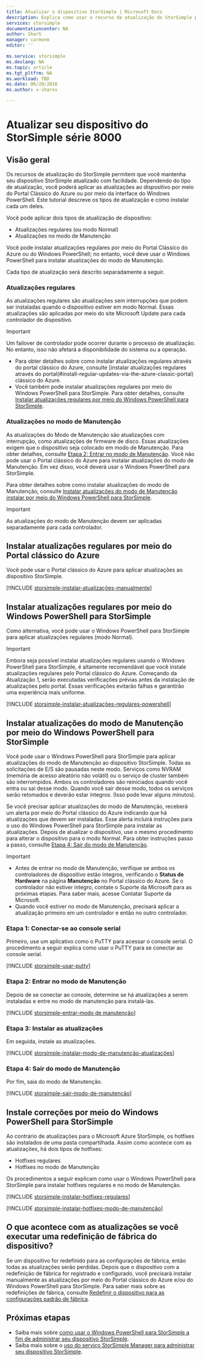 ```yaml
---
title: Atualizar o dispositivo StorSimple | Microsoft Docs
description: Explica como usar o recurso de atualização do StorSimple para instalar hotfixes e atualizações regulares e no modo de manutenção.
services: storsimple
documentationcenter: NA
author: SharS
manager: carmonm
editor: ''

ms.service: storsimple
ms.devlang: NA
ms.topic: article
ms.tgt_pltfrm: NA
ms.workload: TBD
ms.date: 06/28/2016
ms.author: v-sharos

---
```

# Atualizar seu dispositivo do StorSimple série 8000
## Visão geral
Os recursos de atualização do StorSimple permitem que você mantenha seu dispositivo StorSimple atualizado com facilidade. Dependendo do tipo de atualização, você poderá aplicar as atualizações ao dispositivo por meio do Portal Clássico do Azure ou por meio da interface do Windows PowerShell. Este tutorial descreve os tipos de atualização e como instalar cada um deles.

Você pode aplicar dois tipos de atualização de dispositivo:

* Atualizações regulares (ou modo Normal)
* Atualizações no modo de Manutenção

Você pode instalar atualizações regulares por meio do Portal Clássico do Azure ou do Windows PowerShell; no entanto, você deve usar o Windows PowerShell para instalar atualizações do modo de Manutenção.

Cada tipo de atualização será descrito separadamente a seguir.

### Atualizações regulares
As atualizações regulares são atualizações sem interrupções que podem ser instaladas quando o dispositivo estiver em modo Normal. Essas atualizações são aplicadas por meio do site Microsoft Update para cada controlador de dispositivo.

> [!IMPORTANT]
> Um failover de controlador pode ocorrer durante o processo de atualização. No entanto, isso não afetará a disponibilidade do sistema ou a operação.
> 
> 

* Para obter detalhes sobre como instalar atualizações regulares através do portal clássico do Azure, consulte [instalar atualizações regulares através do portal(#install-regular-updates-via-the-azure-classic-portal) clássico do Azure.
* Você também pode instalar atualizações regulares por meio do Windows PowerShell para StorSimple. Para obter detalhes, consulte [Instalar atualizações regulares por meio do Windows PowerShell para StorSimple](#install-regular-updates-via-windows-powershell-for-storsimple).

### Atualizações no modo de Manutenção
As atualizações do Modo de Manutenção são atualizações com interrupção, como atualizações de firmware de disco. Essas atualizações exigem que o dispositivo seja colocado em modo de Manutenção. Para obter detalhes, consulte [Etapa 2: Entrar no modo de Manutenção](#step2). Você não pode usar o Portal clássico do Azure para instalar atualizações do modo de Manutenção. Em vez disso, você deverá usar o Windows PowerShell para StorSimple.

Para obter detalhes sobre como instalar atualizações do modo de Manutenção, consulte [Instalar atualizações do modo de Manutenção instalar por meio do Windows PowerShell para StorSimple](#install-maintenance-mode-updates-via-windows-powershell-for-storsimple).

> [!IMPORTANT]
> As atualizações do modo de Manutenção devem ser aplicadas separadamente para cada controlador.
> 
> 

## Instalar atualizações regulares por meio do Portal clássico do Azure
Você pode usar o Portal clássico do Azure para aplicar atualizações ao dispositivo StorSimple.

[!INCLUDE [storsimple-instalar-atualizações-manualmente](../../includes/storsimple-install-updates-manually.md)]

## Instalar atualizações regulares por meio do Windows PowerShell para StorSimple
Como alternativa, você pode usar o Windows PowerShell para StorSimple para aplicar atualizações regulares (modo Normal).

> [!IMPORTANT]
> Embora seja possível instalar atualizações regulares usando o Windows PowerShell para StorSimple, é altamente recomendável que você instale atualizações regulares pelo Portal clássico do Azure. Começando da Atualização 1, serão executadas verificações prévias antes da instalação de atualizações pelo portal. Essas verificações evitarão falhas e garantirão uma experiência mais uniforme.
> 
> 

[!INCLUDE [storsimple-instalar-atualizações-regulares-powershell](../../includes/storsimple-install-regular-updates-powershell.md)]

## Instalar atualizações do modo de Manutenção por meio do Windows PowerShell para StorSimple
Você pode usar o Windows PowerShell para StorSimple para aplicar atualizações do modo de Manutenção ao dispositivo StorSimple. Todas as solicitações de E/S são pausadas neste modo. Serviços como NVRAM (memória de acesso aleatório não volátil) ou o serviço de cluster também são interrompidos. Ambos os controladores são reiniciados quando você entra ou sai desse modo. Quando você sair desse modo, todos os serviços serão retomados e deverão estar íntegros. (Isso pode levar alguns minutos).

Se você precisar aplicar atualizações do modo de Manutenção, receberá um alerta por meio do Portal clássico do Azure indicando que há atualizações que devem ser instaladas. Esse alerta incluirá instruções para o uso do Windows PowerShell para StorSimple para instalar as atualizações. Depois de atualizar o dispositivo, use o mesmo procedimento para alterar o dispositivo para o modo Normal. Para obter instruções passo a passo, consulte [Etapa 4: Sair do modo de Manutenção](#step4).

> [!IMPORTANT]
> * Antes de entrar no modo de Manutenção, verifique se ambos os controladores de dispositivo estão íntegros, verificando o **Status de Hardware** na página **Manutenção** no Portal clássico do Azure. Se o controlador não estiver íntegro, contate o Suporte da Microsoft para as próximas etapas. Para saber mais, acesse Contatar Suporte da Microsoft.
> * Quando você estiver no modo de Manutenção, precisará aplicar a atualização primeiro em um controlador e então no outro controlador.
> 
> 

### Etapa 1: Conectar-se ao console serial <a name="step1">
Primeiro, use um aplicativo como o PuTTY para acessar o console serial. O procedimento a seguir explica como usar o PuTTY para se conectar ao console serial.

[!INCLUDE [storsimple-usar-putty](../../includes/storsimple-use-putty.md)]

### Etapa 2: Entrar no modo de Manutenção <a name="step2">
Depois de se conectar ao console, determine se há atualizações a serem instaladas e entre no modo de manutenção para instalá-las.

[!INCLUDE [storsimple-entrar-modo de manutenção](../../includes/storsimple-enter-maintenance-mode.md)]

### Etapa 3: Instalar as atualizações <a name="step3">
Em seguida, instale as atualizações.

[!INCLUDE [storsimple-instalar-modo-de-manutenção-atualizações](../../includes/storsimple-install-maintenance-mode-updates.md)]

### Etapa 4: Sair do modo de Manutenção <a name="step4">
Por fim, saia do modo de Manutenção.

[!INCLUDE [storsimple-sair-modo-de-manutenção](../../includes/storsimple-exit-maintenance-mode.md)]

## Instale correções por meio do Windows PowerShell para StorSimple
Ao contrário de atualizações para o Microsoft Azure StorSimple, os hotfixes são instalados de uma pasta compartilhada. Assim como acontece com as atualizações, há dois tipos de hotfixes:

* Hotfixes regulares
* Hotfixes no modo de Manutenção

Os procedimentos a seguir explicam como usar o Windows PowerShell para StorSimple para instalar hotfixes regulares e no modo de Manutenção.

[!INCLUDE [storsimple-instalar-hotfixes-regulares](../../includes/storsimple-install-regular-hotfixes.md)]

[!INCLUDE [storsimple-instalar-hotfixes-modo-de-manutenção](../../includes/storsimple-install-maintenance-mode-hotfixes.md)]

## O que acontece com as atualizações se você executar uma redefinição de fábrica do dispositivo?
Se um dispositivo for redefinido para as configurações de fábrica, então todas as atualizações serão perdidas. Depois que o dispositivo com a redefinição de fábrica for registrado e configurado, você precisará instalar manualmente as atualizações por meio do Portal clássico do Azure e/ou do Windows PowerShell para StorSimple. Para saber mais sobre as redefinições de fábrica, consulte [Redefinir o dispositivo para as configurações padrão de fábrica](storsimple-manage-device-controller.md#reset-the-device-to-factory-default-settings).

## Próximas etapas
* Saiba mais sobre [como usar o Windows PowerShell para StorSimple a fim de administrar seu dispositivo StorSimple](storsimple-windows-powershell-administration.md).
* Saiba mais sobre o [uso do serviço StorSimple Manager para administrar seu dispositivo StorSimple](storsimple-manager-service-administration.md).

<!---HONumber=AcomDC_0629_2016-->